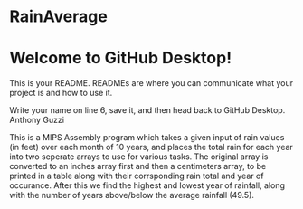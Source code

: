 # RainAverage
# Welcome to GitHub Desktop!

This is your README. READMEs are where you can communicate what your project is and how to use it.

Write your name on line 6, save it, and then head back to GitHub Desktop.
Anthony Guzzi

This is a MIPS Assembly program which takes a given input of rain values (in feet) over each month of 10 years, and places the total rain for each year into two seperate arrays to use for various tasks. The original array is converted to an inches array first and then a centimeters array, to be printed in a table along with their corrsponding rain total and year of occurance. After this we find the highest and lowest year of rainfall, along with the number of years above/below the average rainfall (49.5).
